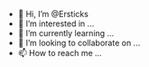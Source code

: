 - 👋 Hi, I’m @Ersticks
- 👀 I’m interested in ...
- 🌱 I’m currently learning ...
- 💞️ I’m looking to collaborate on ...
- 📫 How to reach me ...

<!---
Ersticks/Ersticks is a ✨ special ✨ repository because its `README.md` (this file) appears on your GitHub profile.
You can click the Preview link to take a look at your changes.
--->
